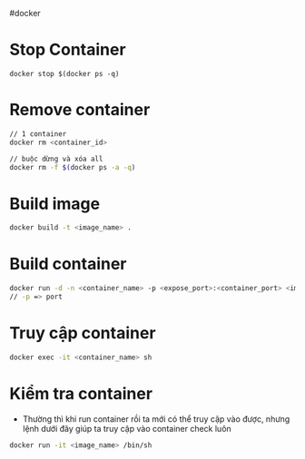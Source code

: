 
#docker 

# Stop Container

```
docker stop $(docker ps -q)
```

# Remove container

```sh
// 1 container
docker rm <container_id>

// buộc dừng và xóa all
docker rm -f $(docker ps -a -q)
```

# Build image

```sh
docker build -t <image_name> .
```

# Build container

```sh
docker run -d -n <container_name> -p <expose_port>:<container_port> <image_name> 
// -p => port
```

# Truy cập container

```sh
docker exec -it <container_name> sh
```

# Kiểm tra container

- Thường thì khi run container rồi ta mới có thể truy cập vào được, nhưng lệnh dưới đây giúp ta truy cập vào container check luôn

```sh
docker run -it <image_name> /bin/sh
```